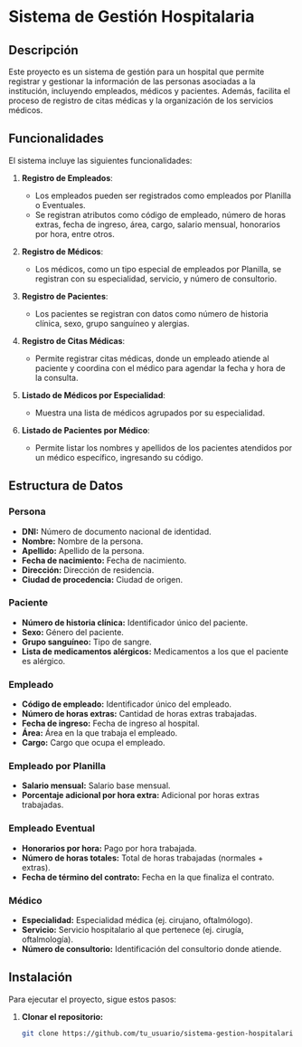 # Sistema de Gestión Hospitalaria

## Descripción

Este proyecto es un sistema de gestión para un hospital que permite registrar y gestionar la información de las personas asociadas a la institución, incluyendo empleados, médicos y pacientes. Además, facilita el proceso de registro de citas médicas y la organización de los servicios médicos.

## Funcionalidades

El sistema incluye las siguientes funcionalidades:

1. **Registro de Empleados**:
    - Los empleados pueden ser registrados como empleados por Planilla o Eventuales.
    - Se registran atributos como código de empleado, número de horas extras, fecha de ingreso, área, cargo, salario mensual, honorarios por hora, entre otros.

2. **Registro de Médicos**:
    - Los médicos, como un tipo especial de empleados por Planilla, se registran con su especialidad, servicio, y número de consultorio.

3. **Registro de Pacientes**:
    - Los pacientes se registran con datos como número de historia clínica, sexo, grupo sanguíneo y alergias.

4. **Registro de Citas Médicas**:
    - Permite registrar citas médicas, donde un empleado atiende al paciente y coordina con el médico para agendar la fecha y hora de la consulta.

5. **Listado de Médicos por Especialidad**:
    - Muestra una lista de médicos agrupados por su especialidad.

6. **Listado de Pacientes por Médico**:
    - Permite listar los nombres y apellidos de los pacientes atendidos por un médico específico, ingresando su código.

## Estructura de Datos

### Persona
- **DNI:** Número de documento nacional de identidad.
- **Nombre:** Nombre de la persona.
- **Apellido:** Apellido de la persona.
- **Fecha de nacimiento:** Fecha de nacimiento.
- **Dirección:** Dirección de residencia.
- **Ciudad de procedencia:** Ciudad de origen.

### Paciente
- **Número de historia clínica:** Identificador único del paciente.
- **Sexo:** Género del paciente.
- **Grupo sanguíneo:** Tipo de sangre.
- **Lista de medicamentos alérgicos:** Medicamentos a los que el paciente es alérgico.

### Empleado
- **Código de empleado:** Identificador único del empleado.
- **Número de horas extras:** Cantidad de horas extras trabajadas.
- **Fecha de ingreso:** Fecha de ingreso al hospital.
- **Área:** Área en la que trabaja el empleado.
- **Cargo:** Cargo que ocupa el empleado.

### Empleado por Planilla
- **Salario mensual:** Salario base mensual.
- **Porcentaje adicional por hora extra:** Adicional por horas extras trabajadas.

### Empleado Eventual
- **Honorarios por hora:** Pago por hora trabajada.
- **Número de horas totales:** Total de horas trabajadas (normales + extras).
- **Fecha de término del contrato:** Fecha en la que finaliza el contrato.

### Médico
- **Especialidad:** Especialidad médica (ej. cirujano, oftalmólogo).
- **Servicio:** Servicio hospitalario al que pertenece (ej. cirugía, oftalmología).
- **Número de consultorio:** Identificación del consultorio donde atiende.

## Instalación

Para ejecutar el proyecto, sigue estos pasos:

1. **Clonar el repositorio:**
   ```bash
   git clone https://github.com/tu_usuario/sistema-gestion-hospitalaria.git
